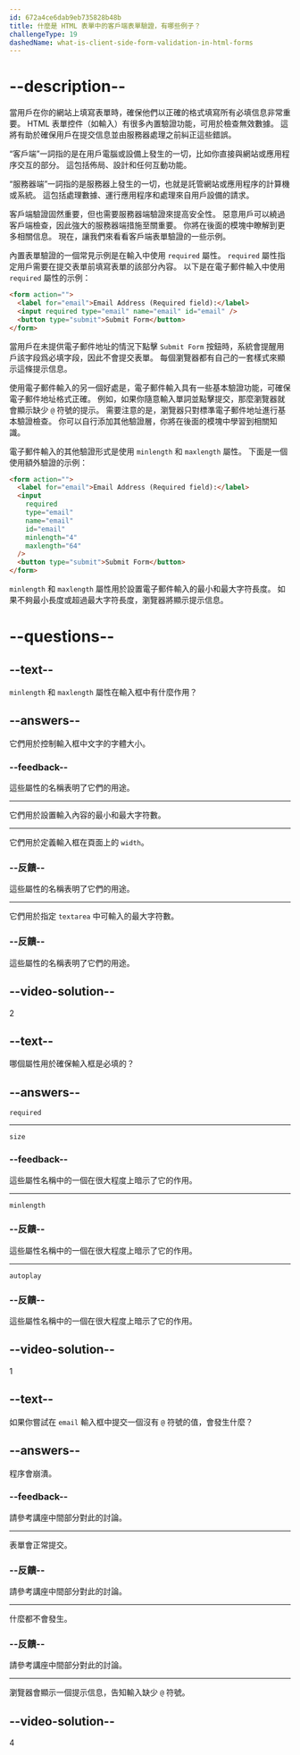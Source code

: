 ```yaml
---
id: 672a4ce6dab9eb735828b48b
title: 什麼是 HTML 表單中的客戶端表單驗證，有哪些例子？
challengeType: 19
dashedName: what-is-client-side-form-validation-in-html-forms
---
```


# --description--

當用戶在你的網站上填寫表單時，確保他們以正確的格式填寫所有必填信息非常重要。 HTML 表單控件（如輸入）有很多內置驗證功能，可用於檢查無效數據。 這將有助於確保用戶在提交信息並由服務器處理之前糾正這些錯誤。

“客戶端”一詞指的是在用戶電腦或設備上發生的一切，比如你直接與網站或應用程序交互的部分。 這包括佈局、設計和任何互動功能。

“服務器端”一詞指的是服務器上發生的一切，也就是託管網站或應用程序的計算機或系統。 這包括處理數據、運行應用程序和處理來自用戶設備的請求。

客戶端驗證固然重要，但也需要服務器端驗證來提高安全性。 惡意用戶可以繞過客戶端檢查，因此強大的服務器端措施至關重要。 你將在後面的模塊中瞭解到更多相關信息。 現在，讓我們來看看客戶端表單驗證的一些示例。

內置表單驗證的一個常見示例是在輸入中使用 `required` 屬性。 `required` 屬性指定用戶需要在提交表單前填寫表單的該部分內容。 以下是在電子郵件輸入中使用 `required` 屬性的示例：

```html
<form action="">
  <label for="email">Email Address (Required field):</label>
  <input required type="email" name="email" id="email" />
  <button type="submit">Submit Form</button>
</form>
```

當用戶在未提供電子郵件地址的情況下點擊 `Submit Form` 按鈕時，系統會提醒用戶該字段爲必填字段，因此不會提交表單。 每個瀏覽器都有自己的一套樣式來顯示這條提示信息。

使用電子郵件輸入的另一個好處是，電子郵件輸入具有一些基本驗證功能，可確保電子郵件地址格式正確。 例如，如果你隨意輸入單詞並點擊提交，那麼瀏覽器就會顯示缺少 `@` 符號的提示。 需要注意的是，瀏覽器只對標準電子郵件地址進行基本驗證檢查。 你可以自行添加其他驗證層，你將在後面的模塊中學習到相關知識。

電子郵件輸入的其他驗證形式是使用 `minlength` 和 `maxlength` 屬性。 下面是一個使用額外驗證的示例：

```html
<form action="">
  <label for="email">Email Address (Required field):</label>
  <input
    required
    type="email"
    name="email"
    id="email"
    minlength="4"
    maxlength="64"
  />
  <button type="submit">Submit Form</button>
</form>
```

`minlength` 和 `maxlength` 屬性用於設置電子郵件輸入的最小和最大字符長度。 如果不夠最小長度或超過最大字符長度，瀏覽器將顯示提示信息。

# --questions--

## --text--

`minlength` 和 `maxlength` 屬性在輸入框中有什麼作用？

## --answers--

它們用於控制輸入框中文字的字體大小。

### --feedback--

這些屬性的名稱表明了它們的用途。

---

它們用於設置輸入內容的最小和最大字符數。

---

它們用於定義輸入框在頁面上的 `width`。

### --反饋--

這些屬性的名稱表明了它們的用途。

---

它們用於指定 `textarea` 中可輸入的最大字符數。

### --反饋--

這些屬性的名稱表明了它們的用途。

## --video-solution--

2

## --text--

哪個屬性用於確保輸入框是必填的？

## --answers--

`required`

---

`size`

### --feedback--

這些屬性名稱中的一個在很大程度上暗示了它的作用。

---

`minlength`

### --反饋--

這些屬性名稱中的一個在很大程度上暗示了它的作用。

---

`autoplay`

### --反饋--

這些屬性名稱中的一個在很大程度上暗示了它的作用。

## --video-solution--

1

## --text--

如果你嘗試在 `email` 輸入框中提交一個沒有 `@` 符號的值，會發生什麼？

## --answers--

程序會崩潰。

### --feedback--

請參考講座中間部分對此的討論。

---

表單會正常提交。

### --反饋--

請參考講座中間部分對此的討論。

---

什麼都不會發生。

### --反饋--

請參考講座中間部分對此的討論。

---

瀏覽器會顯示一個提示信息，告知輸入缺少 `@` 符號。

## --video-solution--

4
